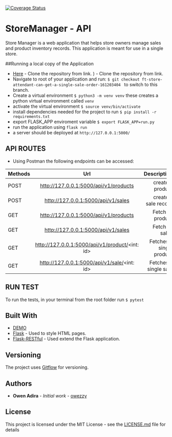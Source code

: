 [![Coverage Status](https://coveralls.io/repos/github/owezzy/StoreManager/badge.svg?branch=ch-test-api-endpoints-161203421)](https://coveralls.io/github/owezzy/StoreManager?branch=ch-test-api-endpoints-161203421)

# StoreManager - API
Store Manager is a web application that helps store owners manage sales and product inventory
records. This application is meant for use in a single store.

##Running a local copy of the Application
- [Here](https://github.com/owezzy/StoreManager.git) - Clone the repository from link.
) - Clone the repository from link.
- Navigate to root of your application and run:
 `$ git checkout ft-store-attendant-can-get-a-single-sale-order-161203404 ` to switch to this branch. 
- Create a virtual environment
 `$ python3 -m venv venv` these creates a python virtual environment called `venv`
- activate the virtual environment
 `$ source venv/bin/activate`
- install dependencies needed for the project to run
 `$ pip install -r requirements.txt`
- export FLASK_APP enviroment variable
`$ export FLASK_APP=run.py`
- run the application using `flask run`
- a server should be deployed at `http://127.0.0.1:5000/ `
 ## API ROUTES
- Using Postman the following endpoints can be accessed:
 
 | Methods| Url                                           |      Description      |
| --------|:---------------------------------------------:|----------------------:|
| POST    | http://127.0.0.1:5000/api/v1/products        |   create a product      | 
| POST    | http://127.0.0.1:5000/api/v1/sales           |  create a sale record         | 
| GET     | http://127.0.0.1:5000/api/v1/products       |  Fetch all product   |       
| GET     | http://127.0.0.1:5000/api/v1/sales          |  Fetch all sales     |      
| GET     | http://127.0.0.1:5000/api/v1/product/<int: id> |  Fetches a single product   |
| GET     | http://127.0.0.1:5000/api/v1/sale/<int: id>  |  Fetches a single sale   |

## RUN TEST
To run the tests, in your terminal from the root folder run
``` $ pytest ```
## Built With
- <a href="https://owezzy.github.io/StoreManager/" target="_blank">DEMO </a>
- [Flask](https://flask.readthedocs.io/en/rtd/) - Used to style HTML pages.
- [Flask-RESTful](https://flask-restful.readthedocs.io/en/latest/) - Used extend the Flask application.
## Versioning

The project uses [Gitflow](https://datasift.github.io/gitflow/IntroducingGitFlow.html) for versioning.

## Authors

- **Owen Adira** - _Initial work_ - [owezzy](https://github.io/owezzy)

## License

This project is licensed under the MIT License - see the [LICENSE.md](LICENSE.md) file for details
